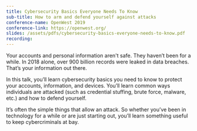 ```yaml
---
title: Cybersecurity Basics Everyone Needs To Know
sub-title: How to arm and defend yourself against attacks 
conference-name: OpenWest 2019
conference-link: https://openwest.org/
slides: /assets/pdfs/cybersecurity-basics-everyone-needs-to-know.pdf
recording:
---
```


Your accounts and personal information aren't safe. They haven’t been for a while. In 2018 alone, over 900 billion records were leaked in data breaches. That’s your information out there. 

<!--more-->

In this talk, you’ll learn cybersecurity basics you need to know to protect your accounts, information, and devices. You’ll learn common ways individuals are attacked (such as credential stuffing, brute force, malware, etc.) and how to defend yourself. 

It’s often the simple things that allow an attack. So whether you’ve been in technology for a while or are just starting out, you’ll learn something useful to keep cybercriminals at bay.









